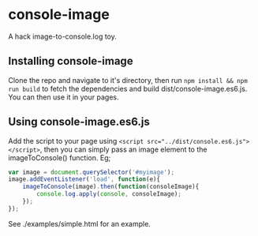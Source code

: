 # console-image
A hack image-to-console.log toy.

## Installing console-image

Clone the repo and navigate to it's directory, then run `npm install && npm run build` to fetch the dependencies and build dist/console-image.es6.js. You can then use it in your pages.

## Using console-image.es6.js

Add the script to your page using `<script src="../dist/console.es6.js"></script>`, then you can simply pass an image element to the imageToConsole() function. Eg;

```javascript
var image = document.querySelector('#myimage');
image.addEventListener('load', function(e){
    imageToConsole(image).then(function(consoleImage){
        console.log.apply(console, consoleImage);
    });
});
```

See ./examples/simple.html for an example.